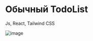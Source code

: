 # Обычный TodoList

Js, React, Tailwind CSS

![image](https://user-images.githubusercontent.com/48648751/215086300-1f7cc837-ddfb-4c9a-bc28-765c4ee35e67.png)


